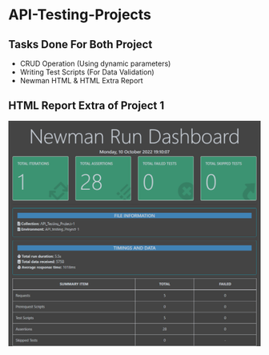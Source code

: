 # API-Testing-Projects
## Tasks Done For Both Project
- CRUD Operation (Using dynamic parameters)
- Writing Test Scripts (For Data Validation)
- Newman HTML & HTML Extra Report 
## HTML Report Extra of Project 1
![Alt text](https://github.com/Shahriar-1810/API-Testing-Projects/blob/main/Project%201/Newman%20HTML%20Report/html%20report%20extraa.png "Title")
